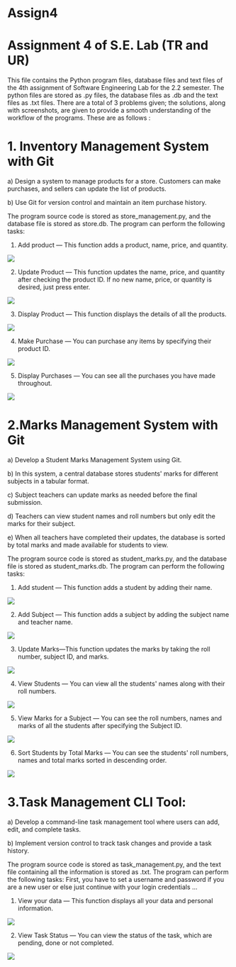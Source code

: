 # Assign4


# Assignment 4 of S.E. Lab (TR and UR)

This file contains the Python program files, database files and text files of the 4th assignment of Software Engineering Lab for the 2.2 semester. The python files are stored as .py files, the database files as .db and the text files as .txt files. There are a total of 3 problems given; the solutions, along with screenshots, are given to provide a smooth understanding of the workflow of the programs. These are as follows :

# 1. Inventory Management System with Git
   
a) Design a system to manage products for a store. Customers can make purchases, and
sellers can update the list of products.

b) Use Git for version control and maintain an item purchase history.

The program source code is stored as store_management.py, and the database file is stored as store.db.
The program can perform the following tasks:
1. Add product — This function adds a product, name, price, and quantity.

<img src = "https://github.com/aritra-mondal-it/SE_Lab_2025_A3_4_Repo/blob/main/screenshots/1.1.png">

2. Update Product — This function updates the name, price, and quantity after checking the product ID. If no new name, price, or quantity is desired, just press enter.

<img src = "https://github.com/aritra-mondal-it/SE_Lab_2025_A3_4_Repo/blob/main/screenshots/1.2.png">

3. Display Product — This function displays the details of all the products.

<img src = "https://github.com/aritra-mondal-it/SE_Lab_2025_A3_4_Repo/blob/main/screenshots/1.3.png">

4. Make Purchase — You can purchase any items by specifying their product ID. 

<img src = "https://github.com/aritra-mondal-it/SE-Assign-4/blob/main/screenshots/1.4.png">

5. Display Purchases — You can see all the purchases you have made throughout.

<img src = "https://github.com/aritra-mondal-it/SE-Assign-4/blob/main/screenshots/1.5.png">



# 2.Marks Management System with Git
a) Develop a Student Marks Management System using Git.

b) In this system, a central database stores students' marks for different subjects in a tabular
format.

c) Subject teachers can update marks as needed before the final submission.

d) Teachers can view student names and roll numbers but only edit the marks for their
subject.

e) When all teachers have completed their updates, the database is sorted by total marks and
made available for students to view.

The program source code is stored as student_marks.py, and the database file is stored as student_marks.db.
The program can perform the following tasks:
1. Add student — This function adds a student by adding their name.

<img src = "https://github.com/aritra-mondal-it/SE-Assign-4/blob/main/screenshots/2.1.png">

2. Add Subject — This function adds a subject by adding the subject name and teacher name.

<img src = "https://github.com/aritra-mondal-it/SE-Assign-4/blob/main/screenshots/2.2.png">

3. Update Marks—This function updates the marks by taking the roll number, subject ID, and marks.

<img src = "https://github.com/aritra-mondal-it/SE-Assign-4/blob/main/screenshots/2.3.png">

4. View Students — You can view all the students' names along with their roll numbers.

<img src = "https://github.com/aritra-mondal-it/SE-Assign-4/blob/main/screenshots/2.4.png">

5. View Marks for a Subject — You can see the roll numbers, names and marks of all the students after specifying the Subject ID.

<img src = "https://github.com/aritra-mondal-it/SE-Assign-4/blob/main/screenshots/2.5.png">

6. Sort Students by Total Marks — You can see the students' roll numbers, names and total marks sorted in descending order.

<img src = "https://github.com/aritra-mondal-it/SE-Assign-4/blob/main/screenshots/2.6.png">


# 3.Task Management CLI Tool:
   
a) Develop a command-line task management tool where users can add, edit, and complete
tasks.

b) Implement version control to track task changes and provide a task history.

The program source code is stored as task_management.py, and the text file containing all the information is stored as <username>.txt.
The program can perform the following tasks:
First, you have to set a username and password if you are a new user or else just continue with your login credentials ...
1. View your data — This function displays all your data and personal information.

<img src = "https://github.com/aritra-mondal-it/SE-Assign-4/blob/main/screenshots/3.1.png">

2. View Task Status — You can view the status of the task, which are pending, done or not completed. 

<img src = "https://github.com/aritra-mondal-it/SE-Assign-4/blob/main/screenshots/3.4.png">

